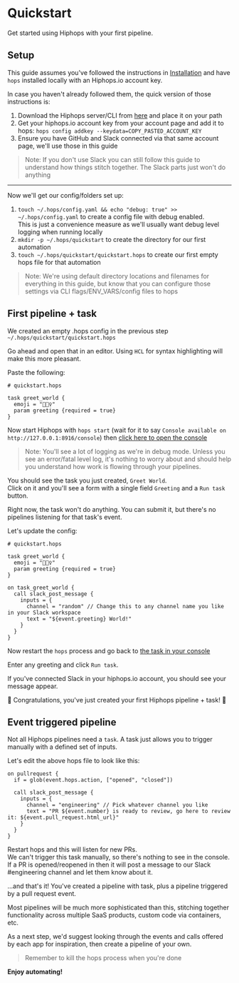 # Quickstart

Get started using Hiphops with your first pipeline.


## Setup

This guide assumes you've followed the instructions in [Installation](start-installation.md) and have `hops` installed locally with an Hiphops.io account key.

In case you haven't already followed them, the quick version of those instructions is:
1. Download the Hiphops server/CLI from [here](https://github.com/hiphops-io/hops/releases/latest) and place it on your path
1. Get your hiphops.io account key from your account page and add it to hops: `hops config addkey --keydata=COPY_PASTED_ACCOUNT_KEY`
1. Ensure you have GitHub and Slack connected via that same account page, we'll use those in this guide

> Note: If you don't use Slack you can still follow this guide to understand how things stitch together. The Slack parts just won't do anything

---

Now we'll get our config/folders set up:

1. `touch ~/.hops/config.yaml && echo "debug: true" >> ~/.hops/config.yaml` to create a config file with debug enabled.<br>This is just a convenience measure as we'll usually want debug level logging when running locally
1. `mkdir -p ~/.hops/quickstart` to create the directory for our first automation
1. `touch ~/.hops/quickstart/quickstart.hops` to create our first empty hops file for that automation

> Note: We're using default directory locations and filenames for everything in this guide, but know that you can configure those settings via CLI flags/ENV_VARS/config files to hops

## First pipeline + task

We created an empty .hops config in the previous step `~/.hops/quickstart/quickstart.hops`

Go ahead and open that in an editor. Using `HCL` for syntax highlighting will make this more pleasant.

Paste the following:

```hcl
# quickstart.hops

task greet_world {
  emoji = "🙋🏽‍♀️"
  param greeting {required = true}
}
```

Now start Hiphops with `hops start` (wait for it to say `Console available on http://127.0.0.1:8916/console`) then [click here to open the console](http://127.0.0.1:8916/console)

> Note: You'll see a lot of logging as we're in debug mode. Unless you see an error/fatal level log, it's nothing to worry about and should help you understand how work is flowing through your pipelines.

You should see the task you just created, `Greet World`.<br>
Click on it and you'll see a form with a single field `Greeting` and a `Run task` button.

Right now, the task won't do anything. You can submit it, but there's no pipelines listening for that task's event.

Let's update the config:

```hcl
# quickstart.hops

task greet_world {
  emoji = "🙋🏽‍♀️"
  param greeting {required = true}
}

on task_greet_world {
  call slack_post_message {
    inputs = {
      channel = "random" // Change this to any channel name you like in your Slack workspace
      text = "${event.greeting} World!"
    }
  }
}
```

Now restart the `hops` process and go back to [the task in your console](http://127.0.0.1:8916/console/greet_world)

Enter any greeting and click `Run task`.

If you've connected Slack in your hiphops.io account, you should see your message appear.

:tada: Congratulations, you've just created your first Hiphops pipeline + task! :tada:

## Event triggered pipeline

Not all Hiphops pipelines need a `task`. A task just allows you to trigger manually with a defined set of inputs.

Let's edit the above hops file to look like this:

```
on pullrequest {
  if = glob(event.hops.action, ["opened", "closed"])

  call slack_post_message {
    inputs = {
      channel = "engineering" // Pick whatever channel you like
      text = "PR ${event.number} is ready to review, go here to review it: ${event.pull_request.html_url}"
    }
  }
}
```

Restart hops and this will listen for new PRs.<br>
We can't trigger this task manually, so there's nothing to see in the console. If a PR is opened/reopened in then it will post a message to our Slack #engineering channel and let them know about it.

...and that's it! You've created a pipeline with task, plus a pipeline triggered by a pull request event.

Most pipelines will be much more sophisticated than this, stitching together functionality across multiple SaaS products, custom code via containers, etc.

As a next step, we'd suggest looking through the events and calls offered by each app for inspiration, then create a pipeline of your own.

> Remember to kill the hops process when you're done

**Enjoy automating!**

